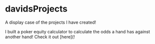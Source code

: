 # davidsProjects
A display case of the projects I have created!

I built a poker equity calculator to calculate the odds a hand has against another hand! Check it out [here](!
